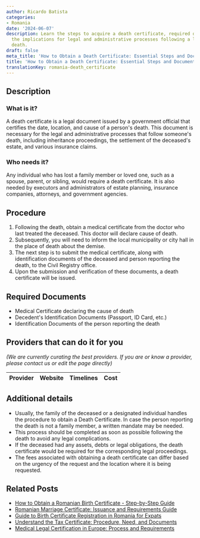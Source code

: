 ```yaml
---
author: Ricardo Batista
categories:
- Romania
date: '2024-06-07'
description: Learn the steps to acquire a death certificate, required documents, and
  the implications for legal and administrative processes following a loved one's
  death.
draft: false
meta_title: 'How to Obtain a Death Certificate: Essential Steps and Documents'
title: 'How to Obtain a Death Certificate: Essential Steps and Documents'
translationKey: romania-death_certificate
---
```


## Description
### What is it?
A death certificate is a legal document issued by a government official that certifies the date, location, and cause of a person's death. This document is necessary for the legal and administrative processes that follow someone's death, including inheritance proceedings, the settlement of the deceased's estate, and various insurance claims.

### Who needs it?
Any individual who has lost a family member or loved one, such as a spouse, parent, or sibling, would require a death certificate. It is also needed by executors and administrators of estate planning, insurance companies, attorneys, and government agencies.

## Procedure
1. Following the death, obtain a medical certificate from the doctor who last treated the deceased. This doctor will declare cause of death.
2. Subsequently, you will need to inform the local municipality or city hall in the place of death about the demise.
3. The next step is to submit the medical certificate, along with identification documents of the deceased and person reporting the death, to the Civil Registry office.
4. Upon the submission and verification of these documents, a death certificate will be issued.

## Required Documents
- Medical Certificate declaring the cause of death
- Decedent's Identification Documents (Passport, ID Card, etc.)
- Identification Documents of the person reporting the death

## Providers that can do it for you

_(We are currently curating the best providers. If you are or know a provider, please contact us or edit the page directly)_

| Provider        |     Website     |     Timelines    |       Cost      |
| --------------- | --------------- |  :-------------: | :-------------: |

## Additional details
- Usually, the family of the deceased or a designated individual handles the procedure to obtain a Death Certificate. In case the person reporting the death is not a family member, a written mandate may be needed.
- This process should be completed as soon as possible following the death to avoid any legal complications.
- If the deceased had any assets, debts or legal obligations, the death certificate would be required for the corresponding legal proceedings. 
- The fees associated with obtaining a death certificate can differ based on the urgency of the request and the location where it is being requested.


## Related Posts

- [How to Obtain a Romanian Birth Certificate - Step-by-Step Guide](https://tramitit.com/guides/romania/birth_certificate/)
- [Romanian Marriage Certificate: Issuance and Requirements Guide](https://tramitit.com/guides/romania/marriage_certificate/)
- [Guide to Birth Certificate Registration in Romania for Expats](https://tramitit.com/guides/romania/birth_certificate_registration_for_expats/)
- [Understand the Tax Certificate: Procedure, Need, and Documents](https://tramitit.com/guides/romania/tax_certificate/)
- [Medical Legal Certification in Europe: Process and Requirements](https://tramitit.com/guides/romania/medical_legal_institute/)